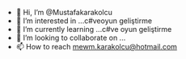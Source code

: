 - 👋 Hi, I’m @Mustafakarakolcu
- 👀 I’m interested in ...c#veoyun geliştirme 
- 🌱 I’m currently learning ...c#ve oyun geliştirme
- 💞️ I’m looking to collaborate on ...
- 📫 How to reach mewm.karakolcu@hotmail.com


<!---
Mustafakarakolcu/Mustafakarakolcu is a ✨ special ✨ repository because its `README.md` (this file) appears on your GitHub profile.
You can click the Preview link to take a look at your changes.
--->
